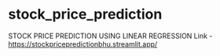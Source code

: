 # stock_price_prediction
STOCK PRICE PREDICTION USING LINEAR REGRESSION 
Link - https://stockpricepredictionbhu.streamlit.app/
